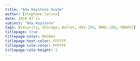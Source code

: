 ```yaml
---
title: "Ada Keystore Guide"
author: [Stephane Carrez]
date: 2019-07-11
subject: "Ada Keystore"
tags: [Security, Storage, Wallet, AES-256, HMAC-256, PBKDF2]
titlepage: true
titlepage-color: 06386e
titlepage-text-color: FFFFFF
titlepage-rule-color: FFFFFF
titlepage-rule-height: 1
...
```

